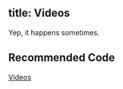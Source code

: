 title: Videos
---

Yep, it happens sometimes.

## Recommended Code

[Videos](../code/media_types.html#Videos)